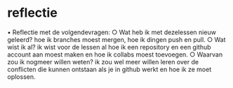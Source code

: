 # reflectie
• Reflectie met de volgendevragen:
○ Wat heb ik met dezelessen nieuw geleerd?
	hoe ik branches moest mergen, hoe ik dingen push en pull.
○ Wat wist ik al? 
	ik wist voor de lessen al hoe ik een repository en een github account aan moest maken en hoe ik collabs moest toevoegen.
○ Waarvan zou ik nogmeer willen weten?
	ik zou wel meer willen leren over de conflicten die kunnen ontstaan als je in github werkt en hoe ik ze moet oplossen.
